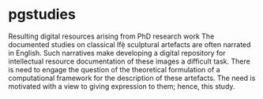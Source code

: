 # pgstudies
Resulting digital resources arising from PhD research work
The documented studies on classical Ifẹ̀ sculptural artefacts are often narrated in English. 
Such narratives make developing a digital repository for intellectual resource documentation of these images a difficult task. 
There is need to engage the question of the theoretical formulation of a computational framework for the description of these artefacts.
The need is motivated with a view to giving expression to them; hence, this study.
